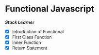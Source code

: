 # Functional Javascript

**_Stack Learner_**

- [x] Introduction of Functional
- [x] First Class Function
- [x] Inner Function
- [x] Return Statement
